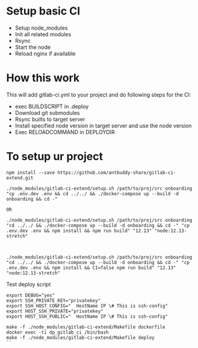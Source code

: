 # Setup basic CI

- Setup node_modules
- Init all related modules
- Rsync
- Start the node
- Reload nginx if available

# How this work

This will add gitlab-ci.yml to your project and do following steps for the CI:  
- exec BUILDSCRIPT in .deploy
- Download git submodules
- Rsync builts to target server
- Install specified node version in target server and use the node version
- Exec RELOADCOMMAND in DEPLOYDIR 

# To setup ur project

```
npm install --save https://github.com/antbuddy-share/gitlab-ci-extend.git

./node_modules/gitlab-ci-extend/setup.sh /path/to/proj/src onboarding "cp .env.dev .env && cd ../../ && ./docker-compose up --build -d onboarding && cd -"

OR

./node_modules/gitlab-ci-extend/setup.sh /path/to/proj/src onboarding "cd ../../ && ./docker-compose up --build -d onboarding && cd -" "cp .env.dev .env && npm install && npm run build" "12.13" "node:12.13-stretch"



./node_modules/gitlab-ci-extend/setup.sh /path/to/proj/src onboarding "cd ../../ && ./docker-compose up --build -d onboarding && cd -" "cp .env.dev .env && npm install && CI=false npm run build" "12.13" "node:12.13-stretch"
```

Test deploy script  
```
export DEBUG="yes"
export SSH_PRIVATE_KEY="privatekey"
export SSH_HOST_CONFIG="  HostName IP \# This is ssh-config"
export HOST_SSH_PRIVATE="privatekey"
export HOST_SSH_PUBLIC="  HostName IP \# This is ssh-config"

make -f ./node_modules/gitlab-ci-extend/Makefile dockerfile
docker exec -ti dp_gitlab_ci /bin/bash
make -f ./node_modules/gitlab-ci-extend/Makefile deploy
``
